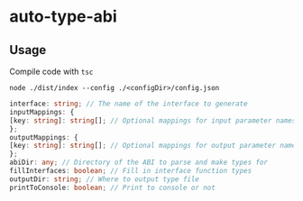 # auto-type-abi

## Usage 

Compile code with `tsc`

`node ./dist/index --config ./<configDir>/config.json`

``` ts
interface: string; // The name of the interface to generate
inputMappings: {
[key: string]: string[]; // Optional mappings for input parameter names for the generated object
};
outputMappings: {
[key: string]: string[]; // Optional mappings for output parameter names for the generated object
};
abiDir: any; // Directory of the ABI to parse and make types for
fillInterfaces: boolean; // Fill in interface function types
outputDir: string; // Where to output type file
printToConsole: boolean; // Print to console or not
```
